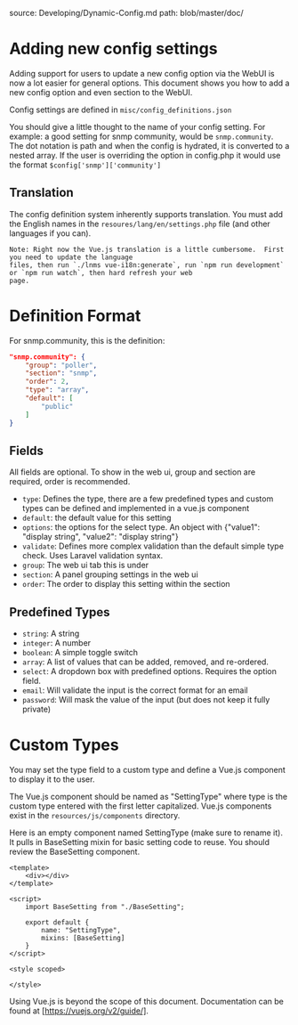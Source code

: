 source: Developing/Dynamic-Config.md
path: blob/master/doc/

# Adding new config settings

Adding support for users to update a new config option via the WebUI
is now a lot easier for general options. This document shows you how
to add a new config option and even section to the WebUI.

Config settings are defined in `misc/config_definitions.json`

You should give a little thought to the name of your config setting.
For example: a good setting for snmp community, would be `snmp.community`.
The dot notation is path and when the config is hydrated, it is converted to a nested array.
If the user is overriding the option in config.php it would use the format `$config['snmp']['community']`

## Translation

The config definition system inherently supports translation. You must add the English names in the 
`resoures/lang/en/settings.php` file (and other languages if you can).

    Note: Right now the Vue.js translation is a little cumbersome.  First you need to update the language
    files, then run `./lnms vue-i18n:generate`, run `npm run development` or `npm run watch`, then hard refresh your web
    page.

# Definition Format

For snmp.community, this is the definition:

```json
"snmp.community": {
    "group": "poller",
    "section": "snmp",
    "order": 2,
    "type": "array",
    "default": [
        "public"
    ]
}
```

## Fields

All fields are optional. To show in the web ui, group and section are required, order is recommended.

* `type`: Defines the type, there are a few predefined types and custom
types can be defined and implemented in a vue.js component
* `default`: the default value for this setting
* `options`: the options for the select type. An object with {"value1": "display string", "value2": "display string"}
* `validate`: Defines more complex validation than the default simple type check.  Uses Laravel validation syntax.
* `group`: The web ui tab this is under
* `section`: A panel grouping settings in the web ui
* `order`: The order to display this setting within the section

## Predefined Types

* `string`: A string
* `integer`: A number
* `boolean`: A simple toggle switch
* `array`: A list of values that can be added, removed, and re-ordered.
* `select`: A dropdown box with predefined options. Requires the option field.
* `email`: Will validate the input is the correct format for an email
* `password`: Will mask the value of the input (but does not keep it fully private)

# Custom Types

You may set the type field to a custom type and define a Vue.js component to display it to the user.

The Vue.js component should be named as "SettingType" where type is the custom type entered with the first
letter capitalized. Vue.js components exist in the `resources/js/components` directory.

Here is an empty component named SettingType (make sure to rename it).  It pulls in BaseSetting mixin for
basic setting code to reuse.  You should review the BaseSetting component.

```vue
<template>
    <div></div>
</template>

<script>
    import BaseSetting from "./BaseSetting";

    export default {
        name: "SettingType",
        mixins: [BaseSetting]
    }
</script>

<style scoped>

</style>
```

Using Vue.js is beyond the scope of this document. Documentation can be found at [https://vuejs.org/v2/guide/].
